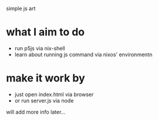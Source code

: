 simple js art

# what I aim to do 
- run p5js via nix-shell
- learn about running js command via nixos' environmentn

# make it work by 
- just open index.html via browser
- or run server.js via node

will add more info later...
